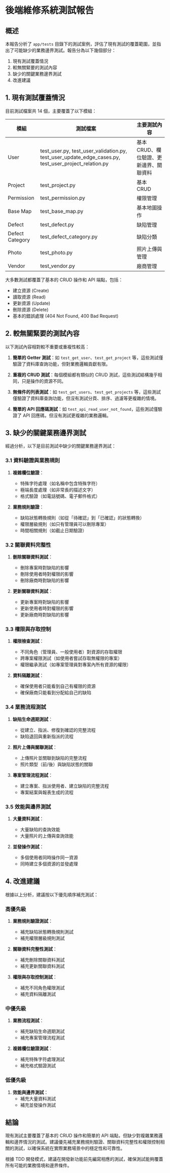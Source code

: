 # 後端維修系統測試報告

## 概述

本報告分析了 `app/tests` 目錄下的測試案例，評估了現有測試的覆蓋範圍，並指出了可能缺少的業務邊界測試。報告分為以下幾個部分：

1. 現有測試覆蓋情況
2. 較無關緊要的測試內容
3. 缺少的關鍵業務邊界測試
4. 改進建議

## 1. 現有測試覆蓋情況

目前測試檔案共 14 個，主要覆蓋了以下模組：

| 模組 | 測試檔案 | 主要測試內容 |
|------|----------|------------|
| User | test_user.py, test_user_validation.py, test_user_update_edge_cases.py, test_user_project_relation.py | 基本 CRUD、欄位驗證、更新邊界、關聯資料 |
| Project | test_project.py | 基本 CRUD |
| Permission | test_permission.py | 權限管理 |
| Base Map | test_base_map.py | 基本地圖操作 |
| Defect | test_defect.py | 缺陷管理 |
| Defect Category | test_defect_category.py | 缺陷分類 |
| Photo | test_photo.py | 照片上傳與管理 |
| Vendor | test_vendor.py | 廠商管理 |

大多數測試都覆蓋了基本的 CRUD 操作和 API 端點，包括：
- 建立資源 (Create)
- 讀取資源 (Read)
- 更新資源 (Update)
- 刪除資源 (Delete)
- 基本的錯誤處理 (404 Not Found, 400 Bad Request)

## 2. 較無關緊要的測試內容

以下測試內容相對較不重要或重複性較高：

1. **簡單的 Getter 測試**：如 `test_get_user`、`test_get_project` 等，這些測試僅驗證了資料庫查詢功能，但對業務邏輯貢獻有限。

2. **重複的 CRUD 測試**：每個模組都有類似的 CRUD 測試，這些測試結構幾乎相同，只是操作的資源不同。

3. **無條件的列表測試**：如 `test_get_users`、`test_get_projects` 等，這些測試僅驗證了資料庫查詢功能，但沒有測試分頁、排序、過濾等更複雜的情境。

4. **簡單的 API 回應碼測試**：如 `test_api_read_user_not_found`，這些測試僅驗證了 API 回應碼，但沒有測試更複雜的業務邏輯。

## 3. 缺少的關鍵業務邊界測試

經過分析，以下是目前測試中缺少的關鍵業務邊界測試：

### 3.1 資料驗證與業務規則

1. **複雜欄位驗證**：
   - 特殊字符處理（如名稱中包含特殊字符）
   - 極端長度處理（如非常長的描述文字）
   - 格式驗證（如電話號碼、電子郵件格式）

2. **業務規則驗證**：
   - 缺陷狀態轉換規則（如從「待確認」到「已確認」的狀態轉換）
   - 權限層級規則（如只有管理員可以刪除專案）
   - 時間相關規則（如截止日期驗證）

### 3.2 關聯資料完整性

1. **刪除關聯資料測試**：
   - 刪除專案時對缺陷的影響
   - 刪除使用者時對權限的影響
   - 刪除廠商時對缺陷的影響

2. **更新關聯資料測試**：
   - 更新專案時對缺陷的影響
   - 更新使用者時對權限的影響
   - 更新廠商時對缺陷的影響

### 3.3 權限與存取控制

1. **權限檢查測試**：
   - 不同角色（管理員、一般使用者）對資源的存取權限
   - 跨專案權限測試（如使用者嘗試存取無權限的專案）
   - 權限繼承測試（如專案管理員對專案內所有資源的權限）

2. **資料隔離測試**：
   - 確保使用者只能看到自己有權限的資源
   - 確保廠商只能看到分配給自己的缺陷

### 3.4 業務流程測試

1. **缺陷生命週期測試**：
   - 從建立、指派、修復到確認的完整流程
   - 缺陷退回與重新指派的流程

2. **照片上傳與關聯測試**：
   - 上傳照片並關聯到缺陷的完整流程
   - 照片類型（前/後）與缺陷狀態的關聯

3. **專案管理流程測試**：
   - 建立專案、指派使用者、建立缺陷的完整流程
   - 專案結案與報表生成的流程

### 3.5 效能與邊界測試

1. **大量資料測試**：
   - 大量缺陷的查詢效能
   - 大量照片的上傳與查詢效能

2. **並發操作測試**：
   - 多個使用者同時操作同一資源
   - 同時建立多個資源的並發處理

## 4. 改進建議

根據以上分析，建議按以下優先順序補充測試：

### 高優先級

1. **業務規則驗證測試**：
   - 補充缺陷狀態轉換規則測試
   - 補充權限層級規則測試

2. **關聯資料完整性測試**：
   - 補充刪除關聯資料測試
   - 補充更新關聯資料測試

3. **權限與存取控制測試**：
   - 補充不同角色權限測試
   - 補充資料隔離測試

### 中優先級

1. **業務流程測試**：
   - 補充缺陷生命週期測試
   - 補充專案管理流程測試

2. **複雜欄位驗證測試**：
   - 補充特殊字符處理測試
   - 補充格式驗證測試

### 低優先級

1. **效能與邊界測試**：
   - 補充大量資料測試
   - 補充並發操作測試

## 結論

現有測試主要覆蓋了基本的 CRUD 操作和簡單的 API 端點，但缺少對複雜業務邏輯和邊界情況的測試。建議優先補充業務規則驗證、關聯資料完整性和權限控制相關的測試，以確保系統在實際業務場景中的穩定性和可靠性。

根據 TDD 開發模式，建議在開發新功能前先編寫相應的測試，確保測試能夠覆蓋所有可能的業務情境和邊界條件。
